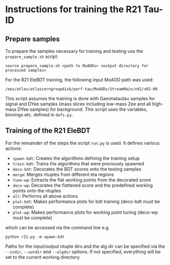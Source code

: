# Instructions for training the R21 Tau-ID

## Prepare samples

To prepare the samples necessary for training and testing use the
`prepare_sample.sh` script:

    source prepare_sample.sh <path to MxAODs> <output directory for processed samples>

For the R21 EleBDT training, the following input MxAOD path was used:

    /eos/atlas/atlascerngroupdisk/perf-tau/MxAODs/StreamMain/v02/v02-00

This script assumes the training is done with Gammatautau samples for 
signal and DYee samples (mass slices including low-mass Zee and all 
high-mass DYee samples) for background. This script uses the variables, 
binnings etc. defined in `defs.py`.



## Training of the R21 EleBDT

For the remainder of the steps the script `run.py` is used. It defines
various actions:


- `spawn-bdt`: Creates the algorithms defining the training setup
- `train-bdt`: Trains the algorithms that were previously spawned
- `deco-bdt`: Decorates the BDT scores onto the testing samples
- `merge`: Merges ntuples from different eta regions
- `tune-wp`: Extracts the flat working points from the decorated score
- `deco-wp`: Decorates the flattened score and the predefined working points onto the ntuples
- `all`: Performs all above actions
- `plot-bdt`: Makes performance plots for bdt training (deco-bdt must be complete)
- `plot-wp`: Makes performance plots for working point tuning (deco-wp must be complete)

which can be accessed via the command line e.g.

    python r21.py -m spawn-bdt

Paths for the input/output ntuple dirs and the alg dir can be specified via the
`--indir`, `--outdir` and `--algdir` options. If not specified, everything will 
be set to the current working directory.